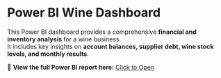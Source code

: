 # Power BI Wine Dashboard

This Power BI dashboard provides a comprehensive **financial and inventory analysis** for a wine business.  
It includes key insights on **account balances, supplier debt, wine stock levels, and monthly results**.

🔗 **View the full Power BI report here:** [Click to Open](https://app.powerbi.com/view?r=eyJrIjoiZTM0ZGFmZmItMWZkMC00ODEzLThhZDEtODYyZDlhZGExMjgwIiwidCI6ImJhMWRhMTIzLTdhOTktNDlhNy05Yjk1LWQ2ZGUwOWJjM2RlYSIsImMiOjR9)

